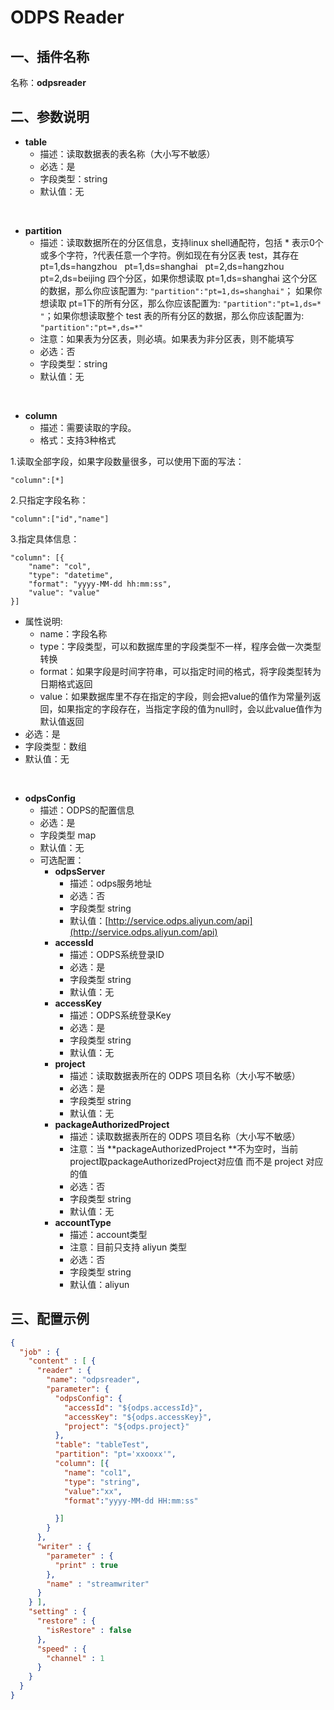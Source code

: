 # ODPS Reader

## 一、插件名称
名称：**odpsreader**

## 二、参数说明

- **table**
  - 描述：读取数据表的表名称（大小写不敏感）
  - 必选：是
  - 字段类型：string
  - 默认值：无

<br/>

- **partition**
  - 描述：读取数据所在的分区信息，支持linux shell通配符，包括 * 表示0个或多个字符，?代表任意一个字符。例如现在有分区表 test，其存在 pt=1,ds=hangzhou   pt=1,ds=shanghai   pt=2,ds=hangzhou   pt=2,ds=beijing 四个分区，如果你想读取 pt=1,ds=shanghai 这个分区的数据，那么你应该配置为: `"partition":"pt=1,ds=shanghai"`； 如果你想读取 pt=1下的所有分区，那么你应该配置为: `"partition":"pt=1,ds=* "`；如果你想读取整个 test 表的所有分区的数据，那么你应该配置为: `"partition":"pt=*,ds=*"`
  - 注意：如果表为分区表，则必填。如果表为非分区表，则不能填写
  - 必选：否
  - 字段类型：string
  - 默认值：无

<br/>

- **column**
  - 描述：需要读取的字段。
  - 格式：支持3种格式
  
1.读取全部字段，如果字段数量很多，可以使用下面的写法：
```
"column":[*]
```
2.只指定字段名称：
```
"column":["id","name"]
```
 3.指定具体信息：
```
"column": [{
    "name": "col",
    "type": "datetime",
    "format": "yyyy-MM-dd hh:mm:ss",
    "value": "value"
}]
```

- 属性说明:
  - name：字段名称
  - type：字段类型，可以和数据库里的字段类型不一样，程序会做一次类型转换
  - format：如果字段是时间字符串，可以指定时间的格式，将字段类型转为日期格式返回
  - value：如果数据库里不存在指定的字段，则会把value的值作为常量列返回，如果指定的字段存在，当指定字段的值为null时，会以此value值作为默认值返回
- 必选：是
- 字段类型：数组
- 默认值：无

<br/>

- **odpsConfig**
  - 描述：ODPS的配置信息
  - 必选：是
  - 字段类型 map
  - 默认值：无
  - 可选配置：
    - **odpsServer**
      - 描述：odps服务地址
      - 必选：否
      - 字段类型 string
      - 默认值：[http://service.odps.aliyun.com/api](http://service.odps.aliyun.com/api)
    - **accessId**
      - 描述：ODPS系统登录ID
      - 必选：是
      - 字段类型 string
      - 默认值：无
    - **accessKey**
      - 描述：ODPS系统登录Key
      - 必选：是
      - 字段类型 string
      - 默认值：无
    - **project**
      - 描述：读取数据表所在的 ODPS 项目名称（大小写不敏感）
      - 必选：是
      - 字段类型 string
      - 默认值：无
    - **packageAuthorizedProject**
      - 描述：读取数据表所在的 ODPS 项目名称（大小写不敏感）
      - 注意：当 **packageAuthorizedProject **不为空时，当前project取packageAuthorizedProject对应值 而不是 project 对应的值
      - 必选：否
      - 字段类型 string
      - 默认值：无
    - **accountType**
      - 描述：account类型
      - 注意：目前只支持 aliyun 类型
      - 必选：否
      - 字段类型 string
      - 默认值：aliyun





## 三、配置示例
```json
{
  "job" : {
    "content" : [ {
      "reader" : {
        "name": "odpsreader",
        "parameter": {
          "odpsConfig": {
            "accessId": "${odps.accessId}",
            "accessKey": "${odps.accessKey}",
            "project": "${odps.project}"
          },
          "table": "tableTest",
          "partition": "pt='xxooxx'",
          "column": [{
            "name": "col1",
            "type": "string",
            "value":"xx",
            "format":"yyyy-MM-dd HH:mm:ss"

          }]
        }
      },
      "writer" : {
        "parameter" : {
          "print" : true
        },
        "name" : "streamwriter"
      }
    } ],
    "setting" : {
      "restore" : {
        "isRestore" : false
      },
      "speed" : {
        "channel" : 1
      }
    }
  }
}
```
